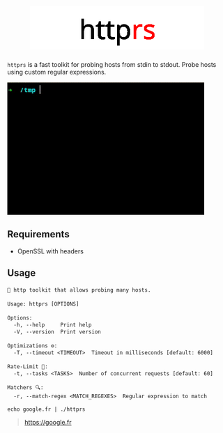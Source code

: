 <h1 align="center">
  <img src="docs/httprs.png" alt="httprs">
  <br>
</h1>

`httprs` is a fast toolkit for probing hosts from stdin to stdout.
Probe hosts using custom regular expressions.

![preview](docs/preview.gif)

## Requirements

* OpenSSL with headers

## Usage

```
🧨 http toolkit that allows probing many hosts.

Usage: httprs [OPTIONS]

Options:
  -h, --help     Print help
  -V, --version  Print version

Optimizations ⚙️:
  -T, --timeout <TIMEOUT>  Timeout in milliseconds [default: 6000]

Rate-Limit 🐌:
  -t, --tasks <TASKS>  Number of concurrent requests [default: 60]

Matchers 🔍:
  -r, --match-regex <MATCH_REGEXES>  Regular expression to match
```

```shell
echo google.fr | ./httprs
```

> https://google.fr
